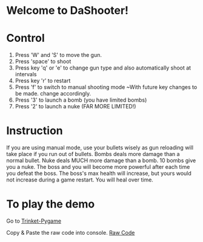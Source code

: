 # Welcome to DaShooter!


# Control
1. Press 'W' and 'S' to move the gun.
2. Press 'space' to shoot
3. Press key 'q' or 'e' to change gun type and also automatically shoot at intervals
4. Press key 'r' to restart
5. Press 'f' to switch to manual shooting mode ~With future key changes to be made. change accordingly.
6. Press '3' to launch a bomb (you have limited bombs)
7. Press '2' to launch a nuke (FAR MORE LIMITED!)

# Instruction
If you are using manual mode, use your bullets wisely as gun reloading will take place if you run out of bullets.
Bombs deals more damage than a normal bullet.
Nuke deals MUCH more damage than a bomb.
10 bombs give you a nuke.
The boss and you will become more powerful after each time you defeat the boss.
The boss's max health will increase, but yours would not increase during a game restart.
You will heal over time.

# To play the demo
Go to [Trinket-Pygame](https://Trinket.io/pygame)

Copy & Paste the raw code into console.  [Raw Code](https://raw.githubusercontent.com/nathan-coder-learn/DaShooter/main/Nathan.py)
